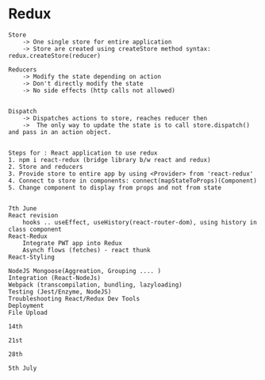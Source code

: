 # Redux
    Store 
        -> One single store for entire application
        -> Store are created using createStore method syntax:  redux.createStore(reducer)
    
    Reducers
        -> Modify the state depending on action
        -> Don't directly modify the state
        -> No side effects (http calls not allowed)

    
    Dispatch
        -> Dispatches actions to store, reaches reducer then 
        ->  The only way to update the state is to call store.dispatch() and pass in an action object.


    Steps for : React application to use redux
    1. npm i react-redux (bridge library b/w react and redux)
    2. Store and reducers
    3. Provide store to entire app by using <Provider> from 'react-redux'
    4. Connect to store in components: connect(mapStateToProps)(Component)
    5. Change component to display from props and not from state


    7th June
    React revision
        hooks .. useEffect, useHistory(react-router-dom), using history in class component
    React-Redux
        Integrate PWT app into Redux
        Asynch flows (fetches) - react thunk
    React-Styling

    NodeJS Mongoose(Aggreation, Grouping .... )
    Integration (React-NodeJs)
    Webpack (transcompilation, bundling, lazyloading)
    Testing (Jest/Enzyme, NodeJS)
    Troubleshooting React/Redux Dev Tools
    Deployment 
    File Upload 

    14th

    21st

    28th

    5th July
    